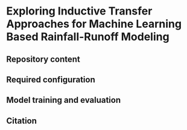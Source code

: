 # Exploring Inductive Transfer Approaches for Machine Learning Based Rainfall-Runoff Modeling

## Repository content

## Required configuration 

## Model training and evaluation

<!-- ## Contact -->

## Citation